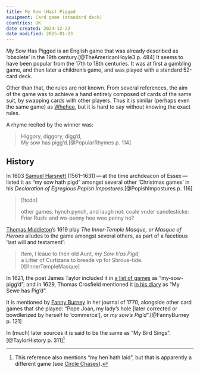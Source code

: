 ```yaml
---
title: My Sow (Has) Pigged
equipment: Card game (standard deck)
countries: UK
date created: 2024-12-22
date modified: 2025-01-23
---
```


<span class="aka">My Sow Has Pigged</span> is an English game that was already described as ‘obsolete’ in the 19th century.[@TheAmericanHoyle3 p. 484] It seems to have been popular from the 17th to 18th centuries.  It was at first a gambling game, and then later a children’s game, and was played with a standard 52-card deck.

Other than that, the rules are not known. From several references, the aim of the game was to achieve a hand entirely composed of cards of the same suit, by swapping cards with other players. Thus it is similar (perhaps even the same game) as [Whehee](games/whehee/whehee.md), but it is hard to say without knowing the exact rules.

A rhyme recited by the winner was:

>  Higgory, diggory, digg’d,\
> My sow has pigg’d.[@PopularRhymes p. 114] 

## History

In 1603 [Samuel Harsnett](https://en.wikipedia.org/wiki/Samuel_Harsnett) (1561–1631) — at the time archdeacon of Essex — listed it as “my sow hath pigd” amongst several other ‘Christmas games’ in his <cite>Declaration of Egregious Popish Impostures</cite>.[@PopishImpostures p. 116]

> [!todo]
>
> other games: hynch pynch, and laugh not: coale vnder candlesticke: Frier Rush: and wo-penny hoe woe penny ho?

[Thomas Middleton](https://en.wikipedia.org/wiki/Thomas_Middleton)’s 1619 play <cite>The Inner-Temple Masque, or Masque of Heroes</cite> alludes to the game amongst several others, as part of a facetious ‘last will and testament’:

> <i>Item</i>, I leaue to their old Aunt, <i>my Sow h’as Pigd</i>,<br/>a Litter of Curtizans to breede vp for Shroue-tide.[@InnerTempleMasque]

In 1621, the poet James Taylor included it in [a list of games](/articles/lists/john-taylor/) as “my-sow-pigg’d”; and in 1629, Thomas Crosfield mentioned it [in his diary](/articles/lists/thomas-crosfield/) as “My Sewe has Pig’d”.

It is mentioned by [Fanny Burney](https://en.wikipedia.org/wiki/Frances_Burney) in her journal of 1770, alongside other card games that she played: “Pope Joan, my lady’s hole [later corrected or bowdlerized by herself to ‘commerce’], or <i>my sow’s Pig’d</i>”.[@FannyBurney p. 121]

In (much) later sources it is said to be the same as “<span class="aka">My Bird Sings</span>”.[@TaylorHistory p.  311][^fn0]


[^fn0]: This reference also mentions “my hen hath laid”, but that is apparently a different game (see [Circle Chases](games/circle-chases/circle-chases.md)).